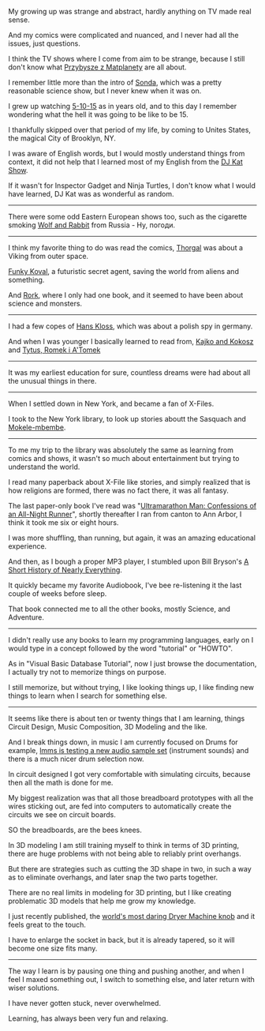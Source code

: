 My growing up was strange and abstract,
hardly anything on TV made real sense.

And my comics were complicated and nuanced,
and I never had all the issues, just questions.

I think the TV shows where I come from aim to be strange,
because I still don't know what [Przybysze z Matplanety][1] are all about.

I remember little more than the intro of [Sonda][2],
which was a pretty reasonable science show, but I never knew when it was on.

I grew up watching [5-10-15][3] as in years old,
and to this day I remember wondering what the hell it was going to be like to be 15.

I thankfully skipped over that period of my life,
by coming to Unites States, the magical City of Brooklyn, NY.

I was aware of English words, but I would mostly understand things from context,
it did not help that I learned most of my English from the [DJ Kat Show][4].

If it wasn't for Inspector Gadget and Ninja Turtles,
I don't know what I would have learned, DJ Kat was as wonderful as random.

---

There were some odd Eastern European shows too,
such as the cigarette smoking [Wolf and Rabbit][5] from Russia - Ну, погоди.

---

I think my favorite thing to do was read the comics,
[Thorgal][6] was about a Viking from outer space.

[Funky Koval][7], a futuristic secret agent,
saving the world from aliens and something.

And [Rork][8], where I only had one book,
and it seemed to have been about science and monsters.

---

I had a few copes of [Hans Kloss][9],
which was about a polish spy in germany.

And when I was younger I basically learned to read from,
[Kajko and Kokosz][10] and [Tytus, Romek i A'Tomek][11]

---

It was my earliest education for sure,
countless dreams were had about all the unusual things in there.

---

When I settled down in New York,
and became a fan of X-Files.

I took to the New York library,
to look up stories aboutt the Sasquach and [Mokele-mbembe][12].

---

To me my trip to the library was absolutely the same as learning from comics and shows,
it wasn't so much about entertainment but trying to understand the world.

I read many paperback about X-File like stories,
and simply realized that is how religions are formed, there was no fact there, it was all fantasy.

The last paper-only book I've read was "[Ultramarathon Man: Confessions of an All-Night Runner][13]",
shortly thereafter I ran from canton to Ann Arbor, I think it took me six or eight hours.

I was more shuffling, than running,
but again, it was an amazing educational experience.

And then, as I bough a proper MP3 player,
I stumbled upon Bill Bryson's [A Short History of Nearly Everything][14].

It quickly became my favorite Audiobook,
I've bee re-listening it the last couple of weeks before sleep.

That book connected me to all the other books,
mostly Science, and Adventure.

---

I didn't really use any books to learn my programming languages,
early on I would type in a concept followed by the word "tutorial" or "HOWTO".

As in "Visual Basic Database Tutorial", now I just browse the documentation,
I actually try not to memorize things on purpose.

I still memorize, but without trying,
I like looking things up, I like finding new things to learn when I search for something else.

---

It seems like there is about ten or twenty things that I am learning,
things Circuit Design, Music Composition, 3D Modeling and the like.

And I break things down, in music I am currently focused on Drums for example,
[lmms is testing a new audio sample set][15] (instrument sounds) and there is a much nicer drum selection now.

In circuit designed I got very comfortable with simulating circuits,
because then all the math is done for me.

My biggest realization was that all those breadboard prototypes with all the wires sticking out,
are fed into computers to automatically create the circuits we see on circuit boards.

SO the breadboards,
are the bees knees.

In 3D modeling I am still training myself to think in terms of 3D printing,
there are huge problems with not being able to reliably print overhangs.

But there are strategies such as cutting the 3D shape in two,
in such a way as to eliminate overhangs, and later snap the two parts together.

There are no real limits in modeling for 3D printing,
but I like creating problematic 3D models that help me grow my knowledge.

I just recently published,
the [world's most daring Dryer Machine knob][16] and it feels great to the touch.

I have to enlarge the socket in back,
but it is already tapered, so it will become one size fits many.

---

The way I learn is by pausing one thing and pushing another,
and when I feel I maxed something out, I switch to something else, and later return with wiser solutions.

I have never gotten stuck,
never overwhelmed.

Learning,
has always been very fun and relaxing.

[1]: https://www.youtube.com/watch?v=GSLDLFKwXQI
[2]: https://www.youtube.com/watch?v=pHT8u52bSVE
[3]: https://www.youtube.com/watch?v=MXwrMXD0iqw
[4]: https://www.youtube.com/watch?v=uNdaK4doGTg
[5]: https://www.youtube.com/watch?v=gkFUbx2ASEg
[6]: https://www.youtube.com/watch?v=CN-X1gV-mfg
[7]: https://www.youtube.com/watch?v=1a57gVP6yOI
[8]: https://www.youtube.com/watch?v=bVH_6C1iRao
[9]: https://www.youtube.com/watch?v=9hxop5XUB5Q
[10]: https://www.youtube.com/watch?v=h7aa7hXNags
[11]: https://www.youtube.com/watch?v=734QHltH7Ng
[12]: https://www.youtube.com/watch?v=TI_9mN8JzpI
[13]: https://www.audible.com/pd/Ultramarathon-Man-Audiobook/B002VA3GIU
[14]: https://www.audible.com/pd/A-Short-History-of-Nearly-Everything-Audiobook/B002V0KFPW
[15]: https://github.com/LMMS/assets/tree/master/Samples/Sample%20library
[16]: https://www.tinkercad.com/things/ii91xJB4M6x
